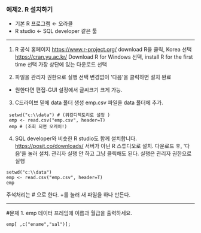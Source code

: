### 예제2. R 설치하기 ###

 * 기본 R 프로그램 ← 오라클
 * R studio ← SQL developer 같은 툴

- - -

1. R 공식 홈페이지 https://www.r-project.org/ 
download R을 클릭, Korea 선택 https://cran.yu.ac.kr/ 
Download R for Windows 선택, install R for the first time 선택
가장 상단에 있는 다운로드 선택 

2. 파일을 관리자 권한으로 실행 선택
변경없이 '다음'을 클릭하면 설치 완료
* 원한다면 편집-GUI 설정에서 글씨크기 크게 가능.

3. C드라이브 밑에 data 폴더 생성
emp.csv 파일을 data 폴더에 추가. 

```
 setwd("c:\\data") # (워킹디렉토리로 설정 )
 emp <- read.csv("emp.csv", header=T)
 emp # (조회 되면 오케이!)
```

4. SQL developer와 비슷한 R studio도 함께 설치합니다.
https://posit.co/downloads/
서버가 아닌 R 스튜디오로 설치.
다운로드 후, '다음'을 눌러 설치. 관리자 실행 안 하고 그냥 클릭해도 된다.
실행은 관리자 권한으로 실행

```
setwd("c:\\data")
emp <- read.csv("emp.csv", header=T)
emp
```

주석처리는 # 으로 한다. +를 눌러 새 파일을 하나 만든다.

- - -

#문제 1. emp 데이터 프레임에 이름과 월급을 출력하세요.
```
emp[ ,c("ename","sal")];
```
